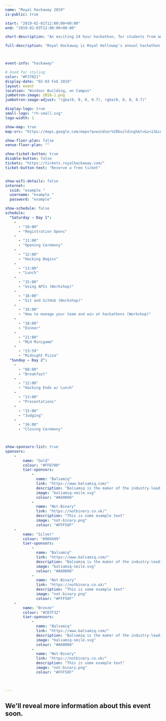 ```yaml
---
name: "Royal Hackaway 2019"
is-public: true

start: "2019-02-01T12:00:00+00:00"
end: "2019-02-03T12:00:00+00:00"

short-description: "An exciting 24 hour hackathon, for students from any university."

full-description: "Royal Hackaway is Royal Holloway's annual hackathon. <br>Open to university students from the UK and around the world, in this 24 hour hackathon you'll work as a group to build a project. You'll pick up new skills, try out new tech, and meet new people. This is our second time running this event, and we're excited to create a more inclusive and rewarding event for all. "



event-info: "hackaway"

# Used for styling
color: "#F37021"
display-date: "02-03 Feb 2019"
layout: event
location: "Windsor Building, on Campus"
jumbotron-image: 2018-1.png
jumbotron-image-adjust: "rgba(0, 0, 0, 0.7), rgba(0, 0, 0, 0.7)"

display-logo: true
small-logo: "rh-small.svg"
logo-width: 1

show-map: true
map-src: "https://maps.google.com/maps?q=windsor%20building%&t=&z=13&ie=UTF8&iwloc=&output=embed"

show-floor-plan: false
venue-floor-plan: ""

show-ticket-button: true
disable-button: false
tickets: "https://tickets.royalhackaway.com/"
ticket-button-text: "Reserve a free ticket"


show-wifi-details: false
internet:
  ssid: "example "
  username: "example "
  password: "example"

show-schedule: false
schedule:
  "Saturday — Day 1":
    -
      - "10:00"
      - "Registration Opens"
    -
      - "11:00"
      - "Opening Ceremony"
    -
      - "12:00"
      - "Hacking Begins"
    -
      - "13:00"
      - "Lunch"
    -
      - "15:00"
      - "Using APIs (Workshop)"
    -
      - "16:00"
      - "Git and GitHub (Workshop)"
    -
      - "16:00"
      - "How to manage your team and win at hackathons (Workshop)"
    -
      - "18:00"
      - "Dinner"
    -
      - "21:00"
      - "MLH Minigame"
    -
      - "23:59"
      - "Midnight Pizza"
  "Sunday — Day 2":
    -
      - "08:00"
      - "Breakfast"
    -
      - "12:00"
      - "Hacking Ends w/ Lunch"
    -
      - "13:00"
      - "Presentations"
    -
      - "15:00"
      - "Judging"
    -
      - "16:00"
      - "Closing Ceremony"



show-sponsors-list: true
sponsors: 
    -
        name: "Gold" 
        colour: "#FFD700"
        tier-sponsors:
            - 
              name: "Balsamiq"
              link: "https://www.balsamiq.com/"
              description: "Balsamiq is the maker of the industry-leading rapid wireframing software that combines the simplicity of paper sketching with the power of a digital tool so that teams can focus on what's important"
              image: "balsamiq-smile.svg"
              colour: "#A60000"
            - 
              name: "Not-Binary"
              link: "https://notbinary.co.uk/"
              description: "This is some example text"
              image: "not-binary.png"
              colour: "#FFF50F"
    -
        name: "Silver" 
        colour: "#909499"
        tier-sponsors:
            - 
              name: "Balsamiq"
              link: "https://www.balsamiq.com/"
              description: "Balsamiq is the maker of the industry-leading rapid wireframing software that combines the simplicity of paper sketching with the power of a digital tool so that teams can focus on what's important"
              image: "balsamiq-smile.svg"
              colour: "#A60000"
            -
              name: "Not-Binary"
              link: "https://notbinary.co.uk/"
              description: "This is some example text"
              image: "not-binary.png"
              colour: "#FFF50F"
    -
        name: "Bronze" 
        colour: "#CD7F32"
        tier-sponsors:
            - 
              name: "Balsamiq"
              link: "https://www.balsamiq.com/"
              description: "Balsamiq is the maker of the industry-leading rapid wireframing software that combines the simplicity of paper sketching with the power of a digital tool so that teams can focus on what's important"
              image: "balsamiq-smile.svg"
              colour: "#A60000"
            -
              name: "Not-Binary"
              link: "https://notbinary.co.uk/"
              description: "This is some example text"
              image: "not-binary.png"
              colour: "#FFF50F"
         
     

---
```


<div class="container half-height">
  <h2>We'll reveal more information about this event soon.</h2>
</div>
